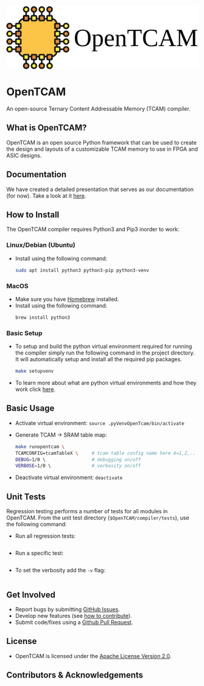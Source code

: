 <div align="center">
    <img src="./images/opentcam_logo.jpg">
    <!-- <img src="./images/opentcam_logo.svg"> -->
</div>

<!-- insert badges here -->
<!-- python -->
<!-- license -->
<!-- commits -->
<!-- PRs -->
<!-- forks -->

# OpenTCAM
An open-source Ternary Content Addressable Memory (TCAM) compiler.

## What is OpenTCAM?
<!-- introduction -->
OpenTCAM is an open source Python framework that can be used to create the design and layouts of a customizable TCAM memory to use in FPGA and ASIC designs. 
<!-- OpenTCAM supports integration in both commercial and open-source flows with both predictive and fabricable technologies. -->

## Documentation
<!-- links to documentation and FAQ -->
We have created a detailed presentation that serves as our documentation (for now). Take a look at it [here]().

## How to Install
The OpenTCAM compiler requires Python3 and Pip3 inorder to work:

### Linux/Debian (Ubuntu)
-   Install using the following command:
    ```bash
    sudo apt install python3 python3-pip python3-venv
    ```

### MacOS
-   Make sure you have [Homebrew](https://brew.sh/) installed.
-   Install using the following command:
    ```zsh
    brew install python3
    ```

### Basic Setup
- To setup and build the python virtual environment required for running the compiler simply run the following command in the project directory. It will automatically setup and install all the required pip packages.
    ```bash
    make setupvenv
    ```
-   To learn more about what are python virtual environments and how they work click [here](https://realpython.com/python-virtual-environments-a-primer/).

## Basic Usage
<!-- explain how to run and simulate the opentcam code -->
-   Activate virtual environment: `source .pyVenvOpenTcam/bin/activate`
-   Generate TCAM -> SRAM table map:
    ```bash
	make runopentcam \
	TCAMCONFIG=tcamTableX \     # tcam table config name here X=1,2,..
	DEBUG=1/0 \                 # debugging on/off
	VERBOSE=1/0 \               # verbosity on/off
    ```


-   Deactivate virtual environment: `deactivate`

## Unit Tests
<!-- explain how to run and simulate the opentcam tests -->
Regression testing performs a number of tests for all modules in OpenTCAM. From the unit test directory (`$OpenTCAM/compiler/tests`), use the following command:
-   Run all regression tests:
    ```bash
    ```
-   Run a specific test:
    ```bash
    ```
-   To set the verbosity add the `-v` flag:
    ```bash
    ```

## Get Involved
-   Report bugs by submitting [GitHub Issues](https://github.com/merledu/OpenTcam/issues).
-   Develop new features (see [how to contribute](https://github.com/merledu/OpenTcam/master/CONTRIBUTING.md)).
-   Submit code/fixes using a [Github Pull Request](https://github.com/merledu/OpenTcam/pulls).

## License
-   OpenTCAM is licensed under the [Apache License Version 2.0](https://www.apache.org/licenses/LICENSE-2.0).

## Contributors & Acknowledgements
<!-- -   [Dr. Ali Ahmed](https://github.com/aliahmedphd) is the -->
<!-- -   [Usman Siddique](https://github.com/usman1515) is the  -->
<!-- -   [Sajjad Ahmed](https://github.com/sajjadahmed677) is the -->

<!-- If I forgot to add you, please let me know! -->